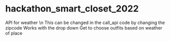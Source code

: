 # hackathon_smart_closet_2022
API for weather \n
This can be changed in the call_api code by changing the zipcode
Works with the drop down
Get to choose outfits based on weather of place
